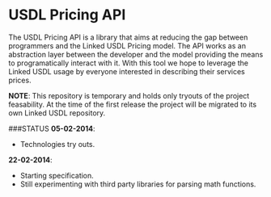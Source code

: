 USDL Pricing API
===============

The USDL Pricing API is a library that aims at reducing the gap between programmers and the Linked USDL Pricing model. The API works as an abstraction layer between the developer and the model providing the means to programatically interact with it. With this tool we hope to leverage the Linked USDL usage by everyone interested in describing their services prices. 


**NOTE**: This repository is temporary and holds only tryouts of the project feasability. At the time of the first release the project will be migrated to its own Linked USDL repository.   

###STATUS
**05-02-2014**: 
* Technologies try outs.  

**22-02-2014**: 
* Starting specification.
* Still experimenting with third party libraries for parsing math functions.
